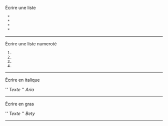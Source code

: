 Écrire une liste
```
 *
 *
 *
 *
```
***
Écrire une liste numeroté

```
 1.
 2.
 3.
 4.
```
***
Écrire en italique

 
'*' Texte '*' *Aria*

***
Écrire en gras

 
'_' Texte '_' _Bety_

***


